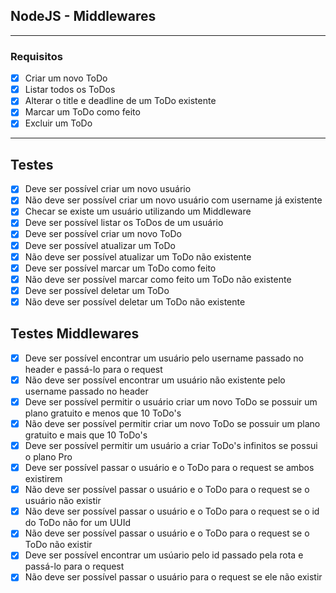 ## NodeJS - Middlewares

---

### Requisitos

- [x] Criar um novo ToDo
- [x] Listar todos os ToDos
- [x] Alterar o title e deadline de um ToDo existente
- [x] Marcar um ToDo como feito
- [x] Excluir um ToDo

---

## Testes

- [x] Deve ser possível criar um novo usuário
- [x] Não deve ser possível criar um novo usuário com username já existente
- [x] Checar se existe um usuário utilizando um Middleware
- [x] Deve ser possível listar os ToDos de um usuário
- [x] Deve ser possível criar um novo ToDo
- [x] Deve ser possível atualizar um ToDo
- [x] Não deve ser possível atualizar um ToDo não existente
- [x] Deve ser possível marcar um ToDo como feito
- [x] Não deve ser possível marcar como feito um ToDo não existente
- [x] Deve ser possível deletar um ToDo
- [x] Não deve ser possível deletar um ToDo não existente

## Testes Middlewares

- [x] Deve ser possível encontrar um usuário pelo username passado no header e passá-lo para o request
- [x] Não deve ser possível encontrar um usuário não existente pelo username passado no header
- [x] Deve ser possível permitir o usuário criar um novo ToDo se possuir um plano gratuito e menos que 10 ToDo's
- [x] Não deve ser possível permitir criar um novo ToDo se possuir um plano gratuito e mais que 10 ToDo's
- [x] Deve ser possível permitir um usuário a criar ToDo's infinitos se possui o plano Pro
- [x] Deve ser possível passar o usuário e o ToDo para o request se ambos existirem
- [x] Não deve ser possível passar o usuário e o ToDo para o request se o usuário não existir
- [x] Não deve ser possível passar o usuário e o ToDo para o request se o id do ToDo não for um UUId
- [x] Não deve ser possível passar o usuário e o ToDo para o request se o ToDo não existir
- [x] Deve ser possível encontrar um usúario pelo id passado pela rota e passá-lo para o request
- [x] Não deve ser possível passar o usuário para o request se ele não existir
